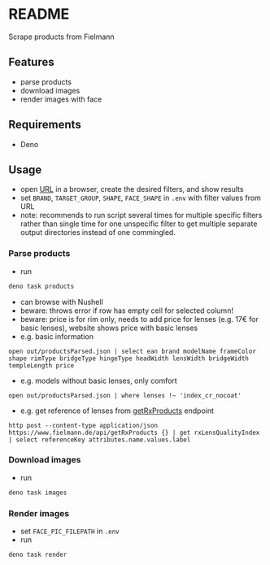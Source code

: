 # README

Scrape products from Fielmann



## Features

- parse products
- download images
- render images with face



## Requirements

- Deno



## Usage

- open [URL](https://www.fielmann.de/brillen/) in a browser, create the desired filters, and show results
- set `BRAND`, `TARGET_GROUP`, `SHAPE`, `FACE_SHAPE` in `.env` with filter values from URL
- note: recommends to run script several times for multiple specific filters rather than single time for one unspecific filter to get multiple separate output directories instead of one commingled.

### Parse products

- run

```sh
deno task products
```

- can browse with Nushell
- beware: throws error if row has empty cell for selected column!
- beware: price is for rim only, needs to add price for lenses (e.g. 17€ for basic lenses), website shows price with basic lenses
- e.g. basic information

```nu
open out/productsParsed.json | select ean brand modelName frameColor shape rimType bridgeType hingeType headWidth lensWidth bridgeWidth templeLength price
```

- e.g. models without basic lenses, only comfort

```nu
open out/productsParsed.json | where lenses !~ 'index_cr_nocoat'
```

- e.g. get reference of lenses from [getRxProducts](https://www.fielmann.de/api/getRxProducts) endpoint

```nu
http post --content-type application/json https://www.fielmann.de/api/getRxProducts {} | get rxLensQualityIndex | select referenceKey attributes.name.values.label
```

### Download images

- run

```sh
deno task images
```

### Render images

- set `FACE_PIC_FILEPATH` in `.env`
- run

```sh
deno task render
```
